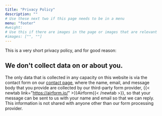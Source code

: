 ```yaml
---
title: "Privacy Policy"
description: ""
# Use these next two if this page needs to be in a menu
menu: "footer"
#weight:
# Use this if there are images in the page or images that are relevant to the page
#images: ["", ""]
---
```

This is a very short privacy policy, and for good reason:
## We don't collect data on or about you.
The only data that is collected in any capacity on this website is via the contact form on our [contact page](/contact/), where the name, email, and message body that you provide are collected by our third-party form provider, {{< newtab link="https://airform.io/" >}}Airform{{< /newtab >}}, so that your message can be sent to us with your name and email so that we can reply. This information is not shared with anyone other than our form processing provider.

